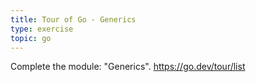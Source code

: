 ```yaml
---
title: Tour of Go - Generics
type: exercise
topic: go
---
```


Complete the module: "Generics".
https://go.dev/tour/list
